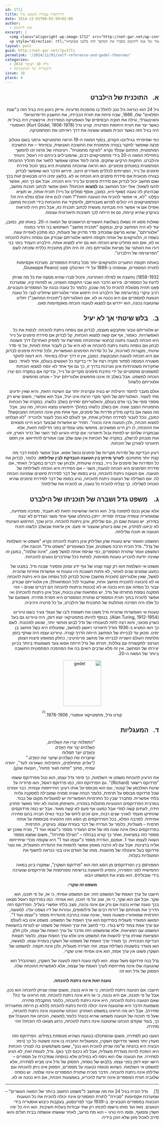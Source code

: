 ```yaml
---
id: 1711
title: התייחסות עצמית ומשפט גֶדֶל
date: 2014-12-01T00:03:50+02:00
author:
  - אנה ליזהטוב
excerpt: |
  <img class="alignright wp-image-1712" src="http://net-gar.net/wp-content/uploads/2014/11/gedel.png" alt="gedel" width="81" height="97" />
  <p style="direction: rtl;">גיל 24 הוא כנראה גיל טוב לחולל בו מהפכות. ניוטון חולל בגיל הזה מהפך בחשבון הדיפרנציאלי והאיטנגרלי, ואיינשטיין גילה בו את תורת היחסות הפרטית. ב-1930 הוכיח מתמטיקאי אוסטרי בשם קורט גדל, שגם הוא היה אז בן 24, משפט שיש המכנים אותו "המשפט החשוב ביותר של המאה העשרים". הוא שינה את הדרך בה אנחנו מסתכלים על החשיבה המתמטית. המאמר של אנה ליזהטוב מסביר את המהפך הזה בלשון פשוטה.</p>
layout: post
guid: http://net-gar.net/?p=1711
permalink: '/2014/12/01/self-reference-and-godel-theorem/'
categories:
  - גליון 10 דצמבר 2014
  - היסטוריה של המתמטיקה
issue: 10
place: 4
---
```

<h2 style="direction: rtl;">
  א.   התוכנית של הילברט
</h2>

<p style="direction: rtl;">
  גיל 24 הוא כנראה גיל טוב לחולל בו מהפכות מדעיות. אייזק ניוטון היה בגיל הזה ב"שנת הפלאים" שלו, 1666, שבה פיתח את תורת הכבידה, את החשבון הדיפרנציאלי והאינטגרלי, וגילה את חוקיה הבסיסיים של האופטיקה המודרנית. איינשטיין היה בגיל זה כאשר יצר את תורת היחסות הפרטית. קורט גדל (Kurt Gödel, 1906-1978) האוסטרי היה בגיל הזה כאשר הוכיח משפט ששינה את דרך ראייתנו את המתמטיקה.
</p>

<p style="direction: rtl;">
  כפי שסיפרתי בגיליוננו הקודם, בסוף המאה ה-19 הראה מתמטיקאי גרמני בשם גוטלוב פרֶגֶה שאפשר לחקור בצורה מתמטית את החשיבה האנושית, ובמיוחד – את החשיבה המתמטית. התחום שנולד נקרא "לוגיקה מתמטית". רעיונותיו של פרגה זכו להמשך בתחילת המאה ה-20 בידי מתמטיקאים רבים, שהמובילים ביניהם היו ראסל, וויטהד והילברט. התקוות הרקיעו שחקים. פרגה לימד אותנו שאפשר לתאר את תהליך ההוכחה המתמטית במונחים מכאניים. הוא הראה שהוכחה מתמטית היא בסך הכול סידרת סימנים על נייר, המצייתים לכללים מוגדרים היטב. פירוש הדבר הוא שאפשר לבדוק בצורה מכאנית אם סידרת סימנים היא הוכחה או לא. בלשון ימינו היינו מבטאים זאת בכך שגם מחשב יכול לבדוק אם סידרת סימנים על נייר היא הוכחה. אבל אם כך הוא, אפשר להעז לשאול: אולי יוכל המחשב גם <strong>למצוא</strong> הוכחות? האם אפשר לכתוב תוכנת מחשב, שבהינתן לה טענה (שאף היא, כמובן, אוסף סמלים על נייר) תוכיח אותה, או תוציא כפֶלֶט: "לא, אי אפשר להוכיח את הטענה הזאת"? תארו לכם איזה עולם נפלא היה זה! המתמטיקאים היו יכולים לפרוש מעבודתם, ולהפקיד את ההוכחות בידי תוכניות מחשב. ואפילו אם אי אפשר היה מבחינה מעשית לכתוב תוכנית כזו, אבל ניתן היה להראות בעיקרון שהיא קיימת, גם אז הייתה לכך חשיבות תיאורטית עצומה.
</p>

<p style="direction: rtl;">
  שאלות מסוג זה נשאלו בשלושת העשורים הראשונים של המאה ה-20. באותו זמן, כמובן, עוד לא היה המחשב קיים, ובמקום "תוכנית מחשב" השתמשו בני הדור במונח "אלגוריתם", שהוא מרשם שמכתיב סדר מדויק של פעולות, כמו מתכון לאפיית עוגה. בשפה זו, הלוגיקאים של אותה תקופה חיפשו אלגוריתם שבודק אם נוסחה ניתנת להוכחה או לא, ואם הוא מחליט שיש הוכחה הוא גם יודע למצוא אותה. הילברט העמיד בפני בני דורו את האתגר של מציאת אלגוריתם כזה. זה היה חלק מתוכנית כללית שזכתה לשם "הפרוגרמה של הילברט".
</p>

<p style="direction: rtl;">
  באותה תקופה התעניינו הלוגיקאים יותר מכל בתורת המספרים. מערכת אקסיומות לתורת המספרים, שנוסחה ב-1889 על ידי האיטלקי פֶּאָנוֹ (Giuseppe Peano,
</p>

<p style="direction: rtl;">
  1858-1932) נחשבה אז למילה האחרונה, והכול סברו שהיא ממצה את כל מה שניתן לדעת על המספרים. פירוש הדבר הוא שבני התקופה האמינו, או לפחות קיוו, שמערכת פֶּאָנו תהיה מסוגלת להוכיח כל מה שנכון, כלומר כל טענה נכונה על המספרים הטבעיים. רכיב עיקרי בפרוגרמה של הילברט היה חיפוש אחרי אלגוריתם שיחליט לגבי כל טענה הנוגעת למספרים אם היא נכונה או לא. אם האלגוריתם ("תוכנית המחשב") יחליט שהטענה נכונה, הוא יידרש גם למצוא לטענה הוכחה מאקסיומות פאנו.
</p>

<h2 style="direction: rtl;">
  ב.   בלש שיטתי אך לא יעיל
</h2>

<p style="direction: rtl;">
  יש אלגוריתם טבעי ומתבקש מעצמו, לבדוק אם נוסחה ניתנת להוכחה: לנסות את כל האפשרויות. כאמור, אף אם קשה למצוא הוכחות, קל לבדוק אם סידרת סימנים על נייר היא הוכחה לטענה נתונה (בתנאי שההוכחה מפורשת עד לפסיק האחרון!) דרך פשוטה לבחון אם נוסחה נתונה ניתנת להוכחה או לא היא על כן לעבור אחת לאחת, על פי סדר שיטתי, מקצרות לארוכות, על כל סדרות הסימנים האפשריות, ולכל סידרת סימנים לבדוק אם היא הוכחה לטענה המבוקשת. כמובן, אין זו דרך יעילה במיוחד. היא דומה לחוקר משטרה המנסה לפתור מקרה רצח על ידי בדיקת כל האנשים בעולם, אחד לאחד. כשם שחקירות משטרתיות אינן נערכות בדרך זו, כך גם אף אחד לא ינסה למצוא הוכחות למשפטים מתמטיים על ידי כתיבת סימנים מִקריים על נייר, ובדיקה אם במקרה הם יצרו הוכחה למשפט. אבל בשלב זה איננו מחפשים אלגוריתם יעיל – אנחנו מחפשים אלגוריתם כלשהו!
</p>

<p style="direction: rtl;">
  אולם מעבר לחוסר היעילות יש בעיה עקרונית יותר עם השיטה הזאת, והיא שאין יודעים מתי לעצור. האלגוריתם של חוקר מקרי הרצח אינו יעיל, אבל הוא אפשרי, משום שיש רק מספר סופי של בני אדם בעולם, והאלגוריתם יסתיים בשלב כלשהו. במקרה של הוכחות מתמטיות המצב שונה. אם בשלב כלשהו במהלך חיפושינו נמצא הוכחה, מה טוב. אבל מה נעשה אם בדקנו מיליון סדרות של סימנים, ואף אחת מהן אינה ההוכחה המבוקשת? כמובן, נוכל לעבור לסידרה המיליון ואחת, אך לעולם לא נוכל לעצור ולהכריז: "לא הצלחנו למצוא הוכחה, ולכן הטענה אינה נכונה". תמיד יש אפשרות שבצעד הבא היינו מוצאים את ההוכחה, לו רק היינו ממשיכים. מחפשי נפט עומדים בפני הדילמה הזאת, אלא שבמקרה שלהם יש לפחות גבול תיאורטי: אם קדחו והגיעו לצד השני של כדור הארץ, זהו אות מובהק לכישלון. במקרה של הוכחות אין שום שלב שבו אמורים להתייאש. אין חסם תיאורטי לאורכן של הוכחות.
</p>

<p style="direction: rtl;">
  רעיון הבדיקה של סדרות מקריות של סימנים נכשל אפוא. אבל אפשר לנסות דבר מה קצת יותר מתוחכם: <strong>לערוך מירוץ בין הטענה הנבדקת לבין שלילתה</strong>. כלומר, לבדוק את כל הסדרות של סימנים על נייר, בצורה שיטתית, ולבחון שני דברים במקביל: האחד, אם סידרת הסימנים היא הוכחה לטענה; השני – אם הסידרה היא הוכחה לשלילתה של הטענה. אם הטענה ניתנת להוכחה, נגיע בסופו של דבר לסידרת סימנים שמהווה הוכחה לה. אם השלילה של הטענה ניתנת להוכחה, נגיע בסופו של דבר לסידרת סימנים שהיא הוכחה לשלילה. כך נצליח להוכיח כל טענה, או להוכיח את שלילתה!
</p>

<h2 style="direction: rtl;">
  ג.    משפט גדל ושברה של תוכניתו של הילברט
</h2>

<p style="direction: rtl;">
  אלא שכאן נכנס לתמונה גֶדֶל. הוא הראה שהשיטה הזאת לא תעבוד, מסיבה מפתיעה, שמאחוריה עומדת עובדה יסודית: ייתכן בהחלט שאף אחד משני הצדדים לא ינצח במירוץ. יש טענות שגם הן, וגם שלילתן, אינן ניתנות להוכחה. וכיוון שכך, החיפוש השיטתי לא יביאנו לפתרון. אין שום ביטחון שנעצור אי פעם. אין וודאות שבשלב כלשהו תוכח הטענה או תוכח שלילתה.
</p>

<p style="direction: rtl;">
  המשפט האומר שיש טענות שהן ושלילתן אינן ניתנות להוכחה נקרא "משפט אי השלֵמוּת של גֶדֶל". גדל הוכיח הרבה משפטים, אבל כשאומרים "משפט גדל" הכוונה אליו. המשפט אומר שתורת המספרים, כפי שניסח אותה למשל פֶּאָנו, "אינה שלמה", במובן זה שאינה יודעת להכריע טענות מסוימות, לפחות ככל שהדברים נוגעים להוכחות.
</p>

<p style="direction: rtl;">
  משפט אי השלמות הוא רק קצה קצהו של גוף ידע עמוק ומסעיר שבנה גדל. במבט של כמעט שמונים שנים לאחור, לא פחות חשובות היו טענות אי אפשרות אחרות שהוכיח. למשל, שאין אלגוריתם (תוכנית מחשב) שיכול לבדוק לכל נוסחה אם היא ניתנת להוכחה או לא (הכוונה לתוכנית מחשב אחת, שתעבוד לכל הנוסחאות!); אין אלגוריתם שבודק עבור כל נוסחה אם היא נכונה או לא (נכונוּת וניתנוּת להוכחה הם דברים שונים – זוהי מסקנה נוספת מתורתו של גדל. יש נוסחאות שהן נכונות, אבל אינן ניתנות להוכחה) ואי אפשר להוכיח בתוך תורת המספרים שתורת המספרים היא חסרת סתירה. משמעם של כל אלה היה הפרכה מוחלטת של התוכנית של הילברט, על כל פרטיה ורכיביה.
</p>

<p style="direction: rtl;">
  טענות אי האפשרות שהוכיח גדל משכו את תשומת ליבו של אנגלי צעיר בשם טיורינג (Alan Turing, 1912-1954). בנוסף להיותו מתמטיקאי יוצא דופן, היה טיורינג גם בעל כשרון מכאני, והוא רצה לתת לטענותיו של גדל לבוש מוחשי יותר, שנוגע למכונות. לשם כך הוא המציא ב-1936 מודל תיאורטי ראשון למחשב, שפעולתו היא כְּשֶׂל מחשב בן ימינו. מכאן עד לבנייתו של המחשב הייתה הדרך קצרה. טיורינג עצמו היה שותף בזמן מלחמת העולם השנייה לבנייתו של מחשב פרימיטיבי, כחלק ממאמץ פיצוח הצופן הגרמני לתקשורת עם צוללות. תורתו של גדל הייתה אפוא צעד משמעותי ביותר בכיוון יצירתו של המחשב. אין זה פלא שרבים רואים בה את המהפכה המתמטית החשובה ביותר של המאה ה-20.
</p>

<p style="direction: rtl; text-align: center;">
  <img class="aligncenter size-full wp-image-1712" src="http://net-gar.net/wp-content/uploads/2014/11/gedel.png" alt="gedel" width="125" height="150" />
</p>

<p style="direction: rtl; text-align: center;">
  קורט גדל, מתמטיקאי אוסטרי, 1978-1906.<sup><sup>[1]</sup></sup>
</p>

<h2 style="direction: rtl;">
  ד.   המעגליות
</h2>

<p dir="rtl" style="direction: rtl; text-align: justify; padding-right: 210px;">
  <em>"הַתְּפִלּוֹת יָצְרוּ אֶת הָאֱלֹהִים,<br /> </em><em>הָאֱלֹהִים יָצַר אֶת הָאָדָם<br /> </em><em>וְהָאָדָם יוֹצֵר תְּפִלּוֹת<br /> </em><em>שֶׁיּוֹצְרוֹת אֶת הָאֱלֹהִים שֶׁיּוֹצֵר אֶת הָאָדָם."<br /> </em><em>("אלים מתחלפים, התפילות נשארות לעד", יהודה עמיחי, מתוך "פתוח סגור פתוח", הוצאת שוקן)</em>
</p>

<p style="direction: rtl;">
  את הרעיון להוכחת משפט אי השלמות, כך סיפר גדל עצמו, הוא נטל מפרדוקס ששמו "פרדוקס רישאר (Richard)". גם הפרדוקס הזה, כמו פרדוקס ראסל, הוא פרודיה על שיטת האלכסון של קנטור, וגם הוא מבוסס על אותו רעיון: התייחסות עצמית. כבר אמרנו שכל פרדוקס מבוסס על תרמית, כלומר הנחה שגויה סמויה שמובילה למסקנה גלויה בלתי אפשרית. מתברר שבין כל התרמיות האפשריות יש למעגליות מקום של כבוד. במרבית הפרדוקסים ההטעיות מתגלות במהרה, וחשיפתן מהווה לא יותר מאשר פתרון חידה, לעתים קשה למדי אבל כמעט אף פעם לא קשה מאוד. אבל יש כמה פרדוקסים שהחזיקו מעמד לאורך שנים רבות, והם זוכים ליחס של כבוד כאילו חבויה בהם סתירה אמיתית. למרבה הפלא, בכל הפרדוקסים מן הסוג הזה ההטעיה מבוססת על אותה תרמית – מעגליות, כלומר על הגדרה של דבר בעזרת עצמו. בעיקרון, התרמית בפרדוקסים כאלו אינה שונה מזו של אדם המגדיר מספר כ"עצמו ועוד 1", מניח שאכן יש מספר כזה במציאות, ואחר כך קורא בבהלה – "הצילו! סתירה!", משום שמצא מספר השווה לעצמו ועוד 1. אומנם, הגדרת מספר כ"עצמו ועוד 1" היא שקופה מכדי שיתייחסו אליה ברצינות. אבל עם לא הרבה מאמץ אפשר להסוות את ההגדרה המעגלית, ואז נוצר פרדוקס בעל איצטלה של מהוּגנוּת. מוחו של האדם אינו בנוי כנראה לחשוף את המעגליות בקלות.
</p>

<p style="direction: rtl;">
  המפורסם בין הפרדוקסים מן הסוג הזה הוא "פרדוקס השקרן", שמקורו ביוון במאה החמישית לפני הספירה, והופיע לראשונה ברשימה מפורסמת של פרדוקסים שנערכה בידי אֶוּבּוּלידֶס. הוא מציג את המשפט הבא:
</p>

<p style="direction: rtl; text-align: center;">
  <strong>משפט זה שקרי.</strong>
</p>

<p style="direction: rtl;">
  חישבו על ערך האמת של המשפט הזה: אם המשפט אמיתי, כי אז, על פי תוכנו, הוא שקר. אבל אם הוא שקר, כי אז, שוב על פי תוכנו, הוא אמיתי. כמו בפרדוקס ראסל מצאנו בכך טענה שהיא נכונה אם ורק אם אינה נכונה, מצב בלתי אפשרי בעליל. הפרדוקס הזה הדריך את מנוחתם של דורות רבים של פילוסופים, ונהרות של דיו נשפכו עליו. למעשה, התרמית שמאחוריו פשוטה מאוד, ואינה שונה בהרבה מהגדרת מספר כ"עצמו ועוד 1". המושג המוגדר מעגלית בפרדוקס הוא ערך האמת של המשפט. משפט אינו בא לעולם עם ערך אמת צמוד לדש בגדו. כדי לחשב את ערך האמת של משפט יש לטרוח בהשוואת המשפט עם המציאות. אלא שהמשפט הזה מדבר על ערך האמת של עצמו, ולכן חלק המציאות שאיתו צריך להשוות את המשפט אינו אלא ערך האמת עצמו, כלומר תוצאת הבדיקה הנוכחית. כך מוגדר ערך האמת של משפטו של השקרן בעזרת עצמו. למעשה, הוא מוגדר בפשטות כשלילת עצמו. זוהי הגדרה מעגלית, ולכן אינה תקפה. למשפטו של השקרן פשוט אין ערך אמת, הוא אינו אמיתי ואינו שקרי.
</p>

<p style="direction: rtl;">
  גֶדֶל בנה פרדוקס משל עצמו. הוא לקח טענה דומה לטענה של השקרן, כשההבדל הוא שהטענה שלו אינה מתייחסת לערך האמת של עצמה, אלא לאפשרות ההוכחה שלה. הפסוק של גדל הוא זה:
</p>

<p style="direction: rtl; text-align: center;">
  <strong>טענה זאת אינה ניתנת להוכחה.</strong>
</p>

<p style="direction: rtl;">
  חישבו: אם הטענה ניתנת להוכחה, כי אז היא נכונה, משום שמה שניתן להוכחה הוא נכון. אבל על פי תוכנה, אם היא נכונה, כי אז היא אינה ניתנת להוכחה. מה הראינו עד כה? שאם הטענה ניתנת להוכחה, היא אינה ניתנת להוכחה, כלומר מתקבלת סתירה. משמעות הדבר היא שהטענה אינה יכולה להיות ניתנת להוכחה (לולא כן הייתה מתעוררת סתירה). אבל ראו מה הראינו במשפט האחרון: הוכחנו שהטענה אינה ניתנת להוכחה, שעל פי תוכנה של הטענה משמעו שהיא נכונה! כלומר,למעשה, הוכחנו את הטענה! אם כך, בעוד שקודם הוכחנו שהטענה אינה ניתנת להוכחה, כרגע מצאנו לה הוכחה! זוהי סתירה.
</p>

<p style="direction: rtl;">
  הגענו כאן לסתירה, משום שהסתכלנו בטענה כשהיא מנוסחת במילים. הפרדוקס הזה מעודן יותר מאשר פרדוקס השקרן, והמעגליות החבויה בו אינה פשוטה כל כך (רמז: הבעיה היא בהנחה ש"מה שניתן להוכיח הוא נכון", שאם משתמשים בה לצורכי הוכחות היא הופכת להיות מוגדרת מעגלית, אבל לא ניכנס לכך כאן). גדל, לעומת זאת, לא הגיע לסתירה. את הטענה שלו הוא ניסח לא במילים אלא כנוסחה שמדברת על מספרים – הישג יוצא דופן בפני עצמו. בלבוש של נוסחה, הפסוק של גדל אינו מביא לסתירה, אלא למשפט אי השלמוּת. כשהוא מנוסח כטענה על מספרים, הפסוק אינו ניתן להוכחה וגם שלילתו אינה ניתנת להוכחה. הדבר מוכיח שתורת המספרים אינה שלמה. יש נוסחה שלגביה תורת המספרים אינה יודעת להכריע, באמצעות הוכחה, אם היא נכונה או לא.
</p>

* * *

<p style="direction: rtl;">
  [1].    גדל הוכיח בגיל 24 את מה שנחשב ל"משפט החשוב ביותר של המאה העשרים" – שמערכת אקסיומות "סבירה" לתורת המספרים אינה יכולה להוכיח את כל הטענות הנכונות במספרים הטבעיים. ב-1939 עבר לפרינסטון, בעקבות כיבוש אוסטריה בידי הנאצים. מאז ועד מותו נרשמו לזכותו רק שתי עבודות בעלות חשיבות. הוא היה כל ימיו חשדן ומסוגף, וסופו היה טרגי – הוא מת מרעב, לאחר שאשתו אושפזה בבית חולים והוא סירב לאכול מזון שלא הוכן בידיה.
</p>